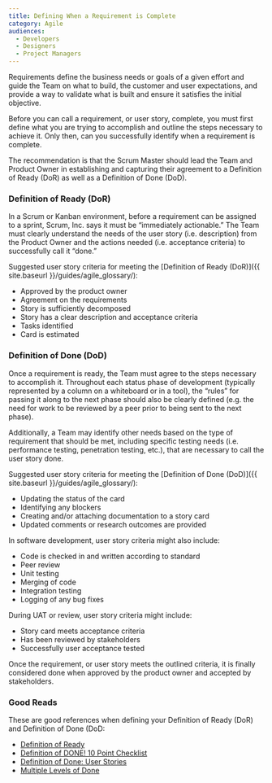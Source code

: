 ```yaml
---
title: Defining When a Requirement is Complete
category: Agile
audiences:
  - Developers
  - Designers
  - Project Managers
---
```


Requirements define the business needs or goals of a given effort and guide the Team on what to build, the customer and user expectations, and provide a way to validate what is built and ensure it satisfies the initial objective. 

Before you can call a requirement, or user story, complete, you must first define what you are trying to accomplish and outline the steps necessary to achieve it. Only then, can you successfully identify when a requirement is complete.

The recommendation is that the Scrum Master should lead the Team and Product Owner in establishing and capturing their agreement to a Definition of Ready (DoR) as well as a Definition of Done (DoD).

### Definition of Ready (DoR)
In a Scrum or Kanban environment, before a requirement can be assigned to a sprint, Scrum, Inc. says it must be “immediately actionable.” The Team must clearly understand the needs of the user story (i.e. description) from the Product Owner and the actions needed (i.e. acceptance criteria) to successfully call it “done.”

Suggested user story criteria for meeting the [Definition of Ready (DoR)]({{ site.baseurl }}/guides/agile_glossary/):
* Approved by the product owner
* Agreement on the requirements
* Story is sufficiently decomposed
* Story has a clear description and acceptance criteria
* Tasks identified
* Card is estimated

### Definition of Done (DoD)
Once a requirement is ready, the Team must agree to the steps necessary to accomplish it. Throughout each status phase of development (typically represented by a column on a whiteboard or in a tool), the “rules” for passing it along to the next phase should also be clearly defined (e.g. the need for work to be reviewed by a peer prior to being sent to the next phase).  

Additionally, a Team may identify other needs based on the type of requirement that should be met, including specific testing needs (i.e. performance testing, penetration testing, etc.), that are necessary to call the user story done.

Suggested user story criteria for meeting the [Definition of Done (DoD)]({{ site.baseurl }}/guides/agile_glossary/):
* Updating the status of the card
* Identifying any blockers
* Creating and/or attaching documentation to a story card
* Updated comments or research outcomes are provided

In software development, user story criteria might also include:
* Code is checked in and written according to standard
* Peer review
* Unit testing 
* Merging of code
* Integration testing
* Logging of any bug fixes

During UAT or review, user story criteria might include:
* Story card meets acceptance criteria
* Has been reviewed by stakeholders
* Successfully user acceptance tested

Once the requirement, or user story meets the outlined criteria, it is finally considered done when approved by the product owner and accepted by stakeholders.

### Good Reads
These are good references when defining your Definition of Ready (DoR) and Definition of Done (DoD:

* [Definition of Ready](https://www.agilealliance.org/glossary/definition-of-ready/)
* [Definition of DONE! 10 Point Checklist](http://www.allaboutagile.com/definition-of-done-10-point-checklist/)
* [Definition of Done: User Stories](https://www.agilealliance.org/definition-done-user-stories/)
* [Multiple Levels of Done](https://www.mountaingoatsoftware.com/blog/multiple-levels-of-done)
